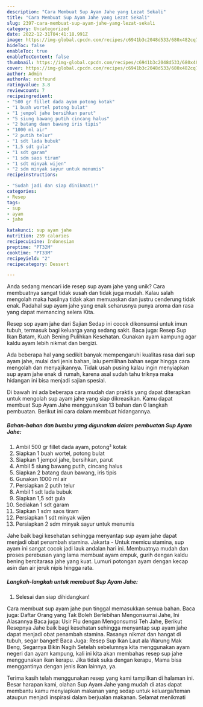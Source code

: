 ```yaml
---
description: "Cara Membuat Sup Ayam Jahe yang Lezat Sekali"
title: "Cara Membuat Sup Ayam Jahe yang Lezat Sekali"
slug: 2397-cara-membuat-sup-ayam-jahe-yang-lezat-sekali
category: Uncategorized
date: 2022-12-31T04:41:18.991Z
image: https://img-global.cpcdn.com/recipes/c6941b3c2048d533/680x482cq70/sup-ayam-jahe-foto-resep-utama.jpg
hideToc: false
enableToc: true
enableTocContent: false
thumbnail: https://img-global.cpcdn.com/recipes/c6941b3c2048d533/680x482cq70/sup-ayam-jahe-foto-resep-utama.jpg
cover: https://img-global.cpcdn.com/recipes/c6941b3c2048d533/680x482cq70/sup-ayam-jahe-foto-resep-utama.jpg
author: Admin
authorAv: notfound
ratingvalue: 3.8
reviewcount: 7
recipeingredient:
- "500 gr fillet dada ayam potong kotak"
- "1 buah wortel potong bulat"
- "1 jempol jahe bersihkan parut"
- "5 siung bawang putih cincang halus"
- "2 batang daun bawang iris tipis"
- "1000 ml air"
- "2 putih telur"
- "1 sdt lada bubuk"
- "1,5 sdt gula"
- "1 sdt garam"
- "1 sdm saos tiram"
- "1 sdt minyak wijen"
- "2 sdm minyak sayur untuk menumis"
recipeinstructions:

- "Sudah jadi dan siap dinikmati!"
categories:
- Resep
tags:
- sup
- ayam
- jahe

katakunci: sup ayam jahe 
nutrition: 259 calories
recipecuisine: Indonesian
preptime: "PT32M"
cooktime: "PT33M"
recipeyield: "2"
recipecategory: Dessert

---
```





Anda sedang mencari ide resep sup ayam jahe yang unik? Cara membuatnya sangat tidak susah dan tidak juga mudah. Kalau salah mengolah maka hasilnya tidak akan memuaskan dan justru cenderung tidak enak. Padahal sup ayam jahe yang enak seharusnya punya aroma dan rasa yang dapat memancing selera Kita.





Resep sop ayam jahe dari Sajian Sedap ini cocok dikonsumsi untuk imun tubuh, termasuk bagi keluarga yang sedang sakit. Baca juga: Resep Sup Ikan Batam, Kuah Bening Pulihkan Kesehatan. Gunakan ayam kampung agar kaldu ayam lebih nikmat dan bergizi.

Ada beberapa hal yang sedikit banyak mempengaruhi kualitas rasa dari sup ayam jahe, mulai dari jenis bahan, lalu pemilihan bahan segar hingga cara mengolah dan menyajikannya. Tidak usah pusing kalau ingin menyiapkan sup ayam jahe enak di rumah, karena asal sudah tahu triknya maka hidangan ini bisa menjadi sajian spesial.






Di bawah ini ada beberapa cara mudah dan praktis yang dapat diterapkan untuk mengolah sup ayam jahe yang siap dikreasikan. Kamu dapat membuat Sup Ayam Jahe menggunakan 13 bahan dan 0 langkah pembuatan. Berikut ini cara dalam membuat hidangannya.

<!--inarticleads1-->

##### Bahan-bahan dan bumbu yang digunakan dalam pembuatan Sup Ayam Jahe:

1. Ambil 500 gr fillet dada ayam, potong² kotak
1. Siapkan 1 buah wortel, potong bulat
1. Siapkan 1 jempol jahe, bersihkan, parut
1. Ambil 5 siung bawang putih, cincang halus
1. Siapkan 2 batang daun bawang, iris tipis
1. Gunakan 1000 ml air
1. Persiapkan 2 putih telur
1. Ambil 1 sdt lada bubuk
1. Siapkan 1,5 sdt gula
1. Sediakan 1 sdt garam
1. Siapkan 1 sdm saos tiram
1. Persiapkan 1 sdt minyak wijen
1. Persiapkan 2 sdm minyak sayur untuk menumis


Jahe baik bagi kesehatan sehingga menyantap sup ayam jahe dapat menjadi obat penambah stamina. Jakarta - Untuk memicu stamina, sup ayam ini sangat cocok jadi lauk andalan hari ini. Membuatnya mudah dan proses perebusan yang lama membuat ayam empuk, gurih dengan kaldu bening bercitarasa jahe yang kuat. Lumuri potongan ayam dengan kecap asin dan air jeruk nipis hingga rata. 

<!--inarticleads2-->

##### Langkah-langkah untuk membuat Sup Ayam Jahe:


1. Selesai dan siap dihidangkan!

Cara membuat sup ayam jahe pun tinggal memasukkan semua bahan. Baca juga: Daftar Orang yang Tak Boleh Berlebihan Mengonsumsi Jahe, Ini Alasannya Baca juga: Usir Flu dengan Mengonsumsi Teh Jahe, Berikut Resepnya Jahe baik bagi kesehatan sehingga menyantap sup ayam jahe dapat menjadi obat penambah stamina. Rasanya nikmat dan hangat di tubuh, segar banget! Baca Juga: Resep Sup Ikan Laut ala Warung Mak Beng, Segarnya Bikin Nagih Setelah sebelumnya kita menggunakan ayam negeri dan ayam kampung, kali ini kita akan membahas resep sup jahe menggunakan ikan kerapu. Jika tidak suka dengan kerapu, Mama bisa menggantinya dengan jenis ikan lainnya, ya. 

Terima kasih telah menggunakan resep yang kami tampilkan di halaman ini. Besar harapan kami, olahan Sup Ayam Jahe yang mudah di atas dapat membantu kamu menyiapkan makanan yang sedap untuk keluarga/teman ataupun menjadi inspirasi dalam berjualan makanan. Selamat menikmati
